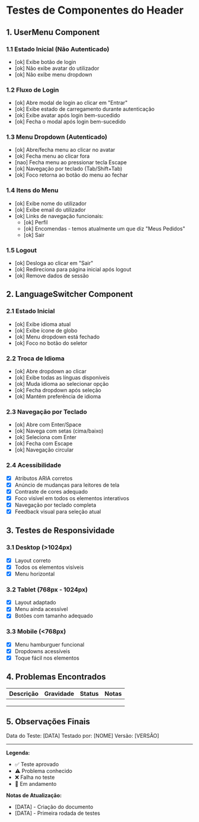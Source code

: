 # Testes de Componentes do Header

## 1. UserMenu Component

### 1.1 Estado Inicial (Não Autenticado)
- [ok] Exibe botão de login
- [ok] Não exibe avatar do utilizador
- [ok] Não exibe menu dropdown

### 1.2 Fluxo de Login
- [ok] Abre modal de login ao clicar em "Entrar"
- [ok] Exibe estado de carregamento durante autenticação
- [ok] Exibe avatar após login bem-sucedido
- [ok] Fecha o modal após login bem-sucedido

### 1.3 Menu Dropdown (Autenticado)
- [ok] Abre/fecha menu ao clicar no avatar
- [ok] Fecha menu ao clicar fora
- [nao] Fecha menu ao pressionar tecla Escape
- [ok] Navegação por teclado (Tab/Shift+Tab)
- [ok] Foco retorna ao botão do menu ao fechar

### 1.4 Itens do Menu
- [ok] Exibe nome do utilizador
- [ok] Exibe email do utilizador
- [ok] Links de navegação funcionais:
  - [ok] Perfil
  - [ok] Encomendas - temos atualmente um que diz "Meus Pedidos"
  - [ok] Sair

### 1.5 Logout
- [ok] Desloga ao clicar em "Sair"
- [ok] Redireciona para página inicial após logout
- [ok] Remove dados de sessão

## 2. LanguageSwitcher Component

### 2.1 Estado Inicial
- [ok] Exibe idioma atual
- [ok] Exibe ícone de globo
- [ok] Menu dropdown está fechado
- [ok] Foco no botão do seletor

### 2.2 Troca de Idioma
- [ok] Abre dropdown ao clicar
- [ok] Exibe todas as línguas disponíveis
- [ok] Muda idioma ao selecionar opção
- [ok] Fecha dropdown após seleção
- [ok] Mantém preferência de idioma

### 2.3 Navegação por Teclado
- [ok] Abre com Enter/Space
- [ok] Navega com setas (cima/baixo)
- [ok] Seleciona com Enter
- [ok] Fecha com Escape
- [ok] Navegação circular

### 2.4 Acessibilidade
- [x] Atributos ARIA corretos
- [x] Anúncio de mudanças para leitores de tela
- [x] Contraste de cores adequado
- [x] Foco visível em todos os elementos interativos
- [x] Navegação por teclado completa
- [x] Feedback visual para seleção atual

## 3. Testes de Responsividade

### 3.1 Desktop (>1024px)
- [x] Layout correto
- [x] Todos os elementos visíveis
- [x] Menu horizontal

### 3.2 Tablet (768px - 1024px)
- [x] Layout adaptado
- [x] Menu ainda acessível
- [x] Botões com tamanho adequado

### 3.3 Mobile (<768px)
- [x] Menu hamburguer funcional
- [x] Dropdowns acessíveis
- [x] Toque fácil nos elementos

## 4. Problemas Encontrados

| Descrição | Gravidade | Status | Notas |
|-----------|-----------|--------|-------|
| | | | |
| | | | |
| | | | |

## 5. Observações Finais

Data do Teste: [DATA]
Testado por: [NOME]
Versão: [VERSÃO]

---

**Legenda:**
- ✅ Teste aprovado
- ⚠️ Problema conhecido
- ❌ Falha no teste
- 🔄 Em andamento

**Notas de Atualização:**
- [DATA] - Criação do documento
- [DATA] - Primeira rodada de testes
